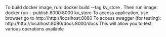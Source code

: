 To build docker image, run: docker build --tag kv_store .
Then run image: docker run --publish 8000:8000 kv_store
To access application, use browser go to http://http://localhost:8080
To access swagger (for testing): http://http://localhost:8080/docs:8000/docs
This will allow you to test various operations available
